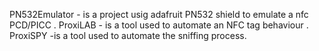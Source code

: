 PN532Emulator - is a project usig adafruit PN532 shield to emulate a nfc PCD/PICC .
ProxiLAB - is a tool used to automate an NFC tag behaviour .
ProxiSPY -is a tool used to automate the sniffing process.
